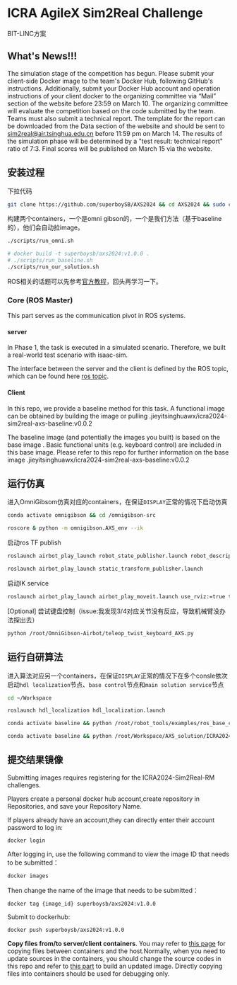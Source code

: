 # ICRA AgileX Sim2Real Challenge
BIT-LINC方案

## What's News!!!
The simulation stage of the competition has begun. Please submit your client-side Docker image to the team's Docker Hub, following GitHub's instructions. Additionally, submit your Docker Hub account and operation instructions of your client docker to the organizing committee via “Mail” section of the website before 23:59 on March 10. The organizing committee will evaluate the competition based on the code submitted by the team. Teams must also submit a technical report. The template for the report can be downloaded from the Data section of the website and should be sent to sim2real@air.tsinghua.edu.cn before 11:59 pm on March 14. The results of the simulation phase will be determined by a "test result: technical report" ratio of 7:3. Final scores will be published on March 15 via the website.

## 安装过程
下拉代码
```sh
git clone https://github.com/superboySB/AXS2024 && cd AXS2024 && sudo chmod a+x scripts/*
```
构建两个containers，一个是omni gibson的，一个是我们方法（基于baseline的），他们会自动拉image。
```sh
./scripts/run_omni.sh

# docker build -t superboysb/axs2024:v1.0.0 .
# ./scripts/run_baseline.sh
./scripts/run_our_solution.sh
```
ROS相关的话题可以先参考[官方教程](docs/sim2real-install-guide.md)，回头再学习一下。

### Core (ROS Master)

This part serves as the communication pivot in ROS systems.

#### server

In Phase 1, the task is executed in a simulated scenario. Therefore, we built a real-world test scenario with isaac-sim.

The interface between the server and the client is defined by the ROS topic, which can be found here [ros topic](./Platform_introduction.md).

#### Client

In this repo, we provide a baseline method for this task. A functional image can be obtained by building the image or pulling .jieyitsinghuawx/icra2024-sim2real-axs-baseline:v0.0.2


The baseline image (and potentially the images you built) is based on the base image . Basic functional units (e.g. keyboard control) are included in this base image. Please refer to this repo for further information on the base image .jieyitsinghuawx/icra2024-sim2real-axs-baseline:v0.0.2

## 运行仿真
进入OmniGibsom仿真对应的containers，在保证`DISPLAY`正常的情况下启动仿真
```sh
conda activate omnigibson && cd /omnigibson-src

roscore & python -m omnigibson.AXS_env --ik
```
启动ros TF publish
```sh
roslaunch airbot_play_launch robot_state_publisher.launch robot_description_path:=/root/OmniGibson-Airbot/omnigibson/data/assets/models/airbot_play_with_rm2/airbot_with_texture/urdf_obj/AIRBOT_V3_v2-3.urdf

roslaunch airbot_play_launch static_transform_publisher.launch
```
启动IK service
```sh
roslaunch airbot_play_launch airbot_play_moveit.launch use_rviz:=true target_moveit_config:=airbot_play_v2_1_config use_basic:=true
```
[Optional] 尝试键盘控制（issue:我发现3/4对应关节没有反应，导致机械臂没办法探出去）
```sh
python /root/OmniGibson-Airbot/teleop_twist_keyboard_AXS.py
```

## 运行自研算法
进入算法对应另一个containers，在保证`DISPLAY`正常的情况下在多个consle依次启动`hdl localization`节点、`base control`节点和`main solution service`节点
```sh
cd ~/Workspace

roslaunch hdl_localization hdl_localization.launch

conda activate baseline && python /root/robot_tools/examples/ros_base_control.py

conda activate baseline && python /root/Workspace/AXS_solution/ICRA2024-Sim2Real-AXS/src/airbot/example/AXS_baseline.py
```


## 提交结果镜像
Submitting images requires registering for the ICRA2024-Sim2Real-RM challenges.

Players create a personal docker hub account,create repository in Repositories, and save your Repository Name.

If players already have an account,they can directly enter their account password to log in:
```sh
docker login
```
After logging in, use the following command to view the image ID that needs to be submitted：
```sh
docker images
```
Then change the name of the image that needs to be submitted：
```sh
docker tag {image_id} superboysb/axs2024:v1.0.0
```
Submit to dockerhub:
```sh
docker push superboysb/axs2024:v1.0.0
```
**Copy files from/to server/client containers**. You may refer to [this page](https://docs.docker.com/engine/reference/commandline/cp/) for copying files between containers and the host.Normally, when you need to update sources in the containers, you should change the source codes in this repo and refer to [this part](https://github.com/AIR-DISCOVER/ICRA2024-Sim2Real-RM#build-an-updated-client-image) to build an updated image. Directly copying files into containers should be used for debugging only.


